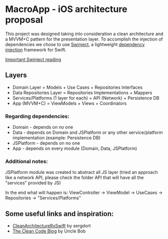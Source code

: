 # MacroApp - iOS architecture proposal
This project was designed taking into consideration a clean architecture and a MVVM+C pattern for the presentation layer. To accomplish the injection of dependencies we chose to use [Swinject](https://github.com/Swinject/Swinject), a lightweight [dependency injection](https://en.wikipedia.org/wiki/Dependency_injection) framework for Swift.

[Important Swinject reading](https://github.com/Swinject/Swinject/blob/master/Documentation/DIContainer.md#registration-with-arguments-to-di-container)

## Layers
- Domain Layer = Models + Use Cases + Repositories Interfaces
- Data Repositories Layer = Repositories Implementations + Mappers
- Services/Platforms (1 layer for each) = API (Network) + Persistence DB
- App (MVVM+C) = ViewModels + Views + Coordinators

### Regarding dependencies:
- Domain - depends on no one
- Data - depends on Domain and JSPlatform or any other service/platform implementation (example: Persistence DB)
- JSPlatform - depends on no one
- App - depends on every module (Domain, Data, JSPlatform)

### Additional notes:
JSPlatform module was created to abstract all JS layer (tried an approach like a network API, please check the folder API that will have all the "services" provided by JS)

In the end what will happen is:
ViewController -> ViewModel -> UseCases -> Repositories -> "Services/Platforms"

## Some useful links and inspiration:
- [CleanArchitectureRxSwift](https://github.com/sergdort/CleanArchitectureRxSwift) by sergdort
- [The Clean Code Blog](https://blog.cleancoder.com/uncle-bob/2012/08/13/the-clean-architecture.html) by Uncle Bob
